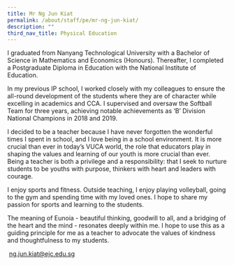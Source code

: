 ```yaml
---
title: Mr Ng Jun Kiat
permalink: /about/staff/pe/mr-ng-jun-kiat/
description: ""
third_nav_title: Physical Education
---
```




I graduated from Nanyang Technological University with a Bachelor of Science in Mathematics and Economics (Honours). Thereafter, I completed a Postgraduate Diploma in Education with the National Institute of Education.

In my previous IP school, I worked closely with my colleagues to ensure the all-round development of the students where they are of character while excelling in academics and CCA. I supervised and oversaw the Softball Team for three years, achieving notable achievements as ‘B’ Division National Champions in 2018 and 2019.

I decided to be a teacher because I have never forgotten the wonderful times I spent in school, and I love being in a school environment. It is more crucial than ever in today’s VUCA world, the role that educators play in shaping the values and learning of our youth is more crucial than ever. Being a teacher is both a privilege and a responsibility: that I seek to nurture students to be youths with purpose, thinkers with heart and leaders with courage.

I enjoy sports and fitness. Outside teaching, I enjoy playing volleyball, going to the gym and spending time with my loved ones. I hope to share my passion for sports and learning to the students.

The meaning of Eunoia - beautiful thinking, goodwill to all, and a bridging of the heart and the mind - resonates deeply within me. I hope to use this as a guiding principle for me as a teacher to advocate the values of kindness and thoughtfulness to my students.

 [ng.jun.kiat@ejc.edu.sg](mailto:ng.jun.kiat@ejc.edu.sg)